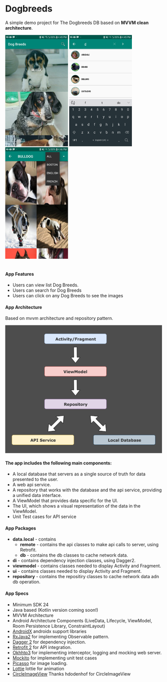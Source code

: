 # Dogbreeds
A simple demo project for The Dogbreeds DB based on <b>MVVM clean architecture</b>.

<img src="https://github.com/irahulyadav/DogBreeds/blob/master/device-2019-05-09-164535.png" width="200" style="max-width:100%;">   <img src="https://github.com/irahulyadav/DogBreeds/blob/master/device-2019-05-09-164600.png" width="200" style="max-width:100%;">  <img src="https://github.com/irahulyadav/DogBreeds/blob/master/device-2019-05-09-164615.png" width="200" style="max-width:100%;"></br></br>

#### App Features
* Users can view list Dog Breeds.
* Users can search for Dog Breeds
* Users can click on any Dog Breeds to see the images


#### App Architecture 
Based on mvvm architecture and repository pattern.

<img src="https://github.com/irahulyadav/DogBreeds/blob/master/flow-chart.png" width="500" style="max-width:500%;">
 
 #### The app includes the following main components:

* A local database that servers as a single source of truth for data presented to the user. 
* A web api service.
* A repository that works with the database and the api service, providing a unified data interface.
* A ViewModel that provides data specific for the UI.
* The UI, which shows a visual representation of the data in the ViewModel.
* Unit Test cases for API service


#### App Packages
* <b>data.local</b> - contains 
    * <b>remote</b> - contains the api classes to make api calls to server, using Retrofit. 
    * <b>db</b> - contains the db classes to cache network data.
* <b>di</b> - contains dependency injection classes, using Dagger2.
* <b>viewmodel</b> - contains classes needed to display Activity and Fragment.
* <b>ui</b> - contains classes needed to display Activity and Fragment.
* <b>repository</b> - contains the repositiry classes to cache network data adn db operation.


#### App Specs
* Minimum SDK 24
* Java based (Kotlin version coming soon!)
* MVVM Architecture
* Android Architecture Components (LiveData, Lifecycle, ViewModel, Room Persistence Library, ConstraintLayout)
* [AndroidX](https://developer.android.com/jetpack/androidx) androidx support libraries
* [RxJava2](https://github.com/ReactiveX/RxJava) for implementing Observable pattern.
* [Dagger 2](https://google.github.io/dagger/) for dependency injection.
* [Retrofit 2](https://square.github.io/retrofit/) for API integration.
* [Okhhtp3](https://github.com/square/okhttp) for implementing interceptor, logging and mocking web server.
* [Mockito](https://site.mockito.org/) for implementing unit test cases
* [Picasso](http://square.github.io/picasso/) for image loading.
* [Lottie](https://github.com/airbnb/lottie-android) lottie for animation
* [CircleImageView](https://github.com/hdodenhof/CircleImageView) Thanks hdodenhof for CircleImageView
